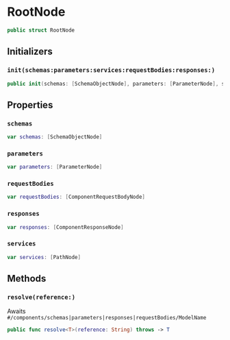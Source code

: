 # RootNode

``` swift
public struct RootNode
```

## Initializers

### `init(schemas:parameters:services:requestBodies:responses:)`

``` swift
public init(schemas: [SchemaObjectNode], parameters: [ParameterNode], services: [PathNode], requestBodies: [ComponentRequestBodyNode], responses: [ComponentResponseNode])
```

## Properties

### `schemas`

``` swift
var schemas: [SchemaObjectNode]
```

### `parameters`

``` swift
var parameters: [ParameterNode]
```

### `requestBodies`

``` swift
var requestBodies: [ComponentRequestBodyNode]
```

### `responses`

``` swift
var responses: [ComponentResponseNode]
```

### `services`

``` swift
var services: [PathNode]
```

## Methods

### `resolve(reference:)`

Awaits `#/components/schemas|parameters|responses|requestBodies/ModelName`

``` swift
public func resolve<T>(reference: String) throws -> T
```
